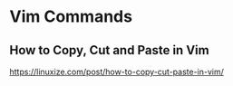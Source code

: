 # Vim Commands

## How to Copy, Cut and Paste in Vim

<https://linuxize.com/post/how-to-copy-cut-paste-in-vim/>
